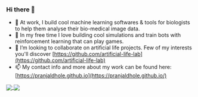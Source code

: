 ### Hi there 👋

<!--
**pranjaldhole/pranjaldhole** is a ✨ _special_ ✨ repository because its `README.md` (this file) appears on your GitHub profile.

Here are some ideas to get you started:

- 🔭 I’m currently working on building cool machine learning software tools for biologists for analyse their bio-medical data.
- 🌱 I’m currently learning ...
- 👯 I’m looking to collaborate on ...
- 🤔 I’m looking for help with ...
- 💬 Ask me about ...
- 📫 How to reach me: ...
- 😄 Pronouns: ...
- ⚡ Fun fact: ...
-->

- 🔭 At work, I build cool machine learning softwares & tools for biologists to help them analyse their bio-medical image data.
- 🌱 In my free time I love building cool simulations and train bots with reinforcement learning that can play games.
- 👯 I’m looking to collaborate on artificial life projects. Few of my interests you'll discover [https://github.com/artificial-life-lab](https://github.com/artificial-life-lab)
- 📫 My contact info and more about my work can be found here: [https://pranjaldhole.github.io](https://pranjaldhole.github.io/)

<a href="https://github.com/anuraghazra/github-readme-stats">
  <img align="center" src="https://github-readme-stats.vercel.app/api/top-langs/?username=pranjaldhole&layout=compact&theme=dark&langs_count=10&hide=Jupyter, jupyter notebook&count_private=true" />
</a>
<a href="https://github.com/anuraghazra/github-readme-stats">
  <img align="center" src="https://github-readme-stats.vercel.app/api?username=pranjaldhole&theme=dark&show_icons=true&layout=compact&include_all_commits=true&count_private=true,&hide=contribs,stars" />
</a>
